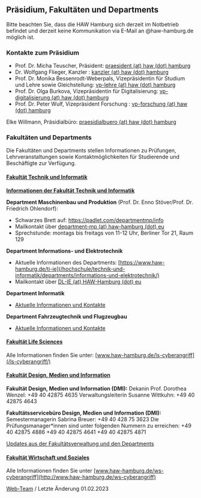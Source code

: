 Präsidium, Fakultäten und Departments
----------

Bitte beachten Sie, dass die HAW Hamburg sich derzeit im Notbetrieb befindet und derzeit keine Kommunikation via E-Mail an @haw-hamburg.de möglich ist.

### Kontakte zum Präsidium ###

* Prof. Dr. Micha Teuscher, Präsident: [praesident (at) haw (dot) hamburg](#)
* Dr. Wolfgang Flieger, Kanzler : [kanzler (at) haw (dot) hamburg](#)
* Prof. Dr. Monika Bessenrodt-Weberpals, Vizepräsidentin für Studium und Lehre sowie Gleichstellung: [vp-lehre (at) haw (dot) hamburg](#)
* Prof. Dr. Olga Burkova, Vizepräsidentin für Digitalisierung: [vp-digitalisierung (at) haw (dot) hamburg](#)
* Prof. Dr. Peter Wulf, Vizepräsident Forschung : [vp-forschung (at) haw (dot) hamburg](#)

Elke Willmann, Präsidialbüro: [praesidialbuero (at) haw (dot) hamburg](#)

###  Fakultäten und Departments  ###

Die Fakultäten und Departments stellen Informationen zu Prüfungen, Lehrveranstaltungen sowie Kontaktmöglichkeiten für Studierende und Beschäftigte zur Verfügung.

#### [Fakultät Technik und Informatik](javascript:void(0))  ####

**[Informationen der Fakultät Technik und Informatik](https://www.haw-hamburg.de/detail/news/news/show/informationen-der-fakultaet-ti-zum-cyberangriff/)**

**Department Maschinenbau und Produktion** (Prof. Dr. Enno Stöver/Prof. Dr. Friedrich Ohlendorf):

* Schwarzes Brett auf: <https://padlet.com/departmentmp/info>
* Mailkontakt über [department-mp (at) haw-hamburg (dot) eu](#)
* Sprechstunde: montags bis freitags von 11-12 Uhr, Berliner Tor 21, Raum 129

**Department Informations- und Elektrotechnik**

* Aktuelle Informationen des Departments: [https://www.haw-hamburg.de/ti-ie](/hochschule/technik-und-informatik/departments/informations-und-elektrotechnik/)
* Mailkontakt über [DL-IE (at) HAW-Hamburg (dot) eu](#)

**Department Informatik**

* [Aktuelle Informationen und Kontakte](https://www.haw-hamburg.de/detail/news/news/show/informationen-aus-dem-department-informatik-zum-angriff-auf-die-it/)

**Department Fahrzeugtechnik und Flugzeugbau**

* [Aktuelle Informationen und Kontakte](/hochschule/technik-und-informatik/departments/fahrzeugtechnik-und-flugzeugbau/)

#### [Fakultät Life Sciences](javascript:void(0))  ####

Alle Informationen finden Sie unter: [www.haw-hamburg.de/ls-cyberangriff](/ls-cyberangriff/)

#### [Fakultät Design, Medien und Information](javascript:void(0))  ####

**Fakultät Design, Medien und Information (DMI):**
 Dekanin Prof. Dorothea Wenzel: +49 40 42875 4635
 Verwaltungsleiterin Susanne Wittkuhn: +49 40 42875 4643

**Fakultätsservicebüro Design, Medien und Information (DMI):**
 Semestermanagerin Sabrina Breuer: +49 40 428 75 3623
 Die Prüfungsmanager\*innen sind unter folgenden Nummern zu erreichen:
 \+49 40 42875 4886
 \+49 40 42875 4641
 \+49 40 42875 4871

[Updates aus der Fakultätsverwaltung und den Departments](https://www.haw-hamburg.de/detail/news/news/show/information-der-fakultaet-design-medien-und-information/)

#### [Fakultät Wirtschaft und Soziales](javascript:void(0))  ####

Alle Informationen finden Sie unter [www.haw-hamburg.de/ws-cyberangriff](http://www.haw-hamburg.de/ws-cyberangriff)

[Web-Team](#) / Letzte Änderung 01.02.2023
